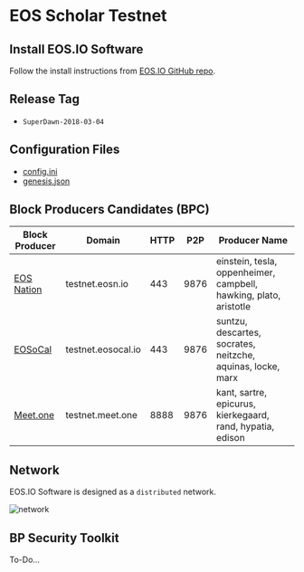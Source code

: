 # EOS Scholar Testnet

## Install EOS.IO Software

Follow the install instructions from [EOS.IO GitHub repo](https://github.com/EOSIO/eos).

## Release Tag

- `SuperDawn-2018-03-04`

## Configuration Files

- [config.ini](eos/data-dir/config.ini)
- [genesis.json](eos/genesis.json)

## Block Producers Candidates (BPC)

| Block Producer                     | Domain             | HTTP | P2P  | Producer Name  |
|------------------------------------|--------------------|------|------|----------------|
| [EOS Nation](https://eosnation.io) | testnet.eosn.io    | 443  | 9876 | einstein, tesla, oppenheimer, campbell, hawking, plato, aristotle
| [EOSoCal](https://eosocal.io)      | testnet.eosocal.io | 443  | 9876 | suntzu, descartes, socrates, neitzche, aquinas, locke, marx
| [Meet.one](https://meet.one/en)    | testnet.meet.one   | 8888 | 9876 | kant, sartre, epicurus, kierkegaard, rand, hypatia, edison

## Network

EOS.IO Software is designed as a `distributed` network.

![network](https://cdn.buttercms.com/oihuotblToORkNDsbJqd)

## BP Security Toolkit

To-Do...